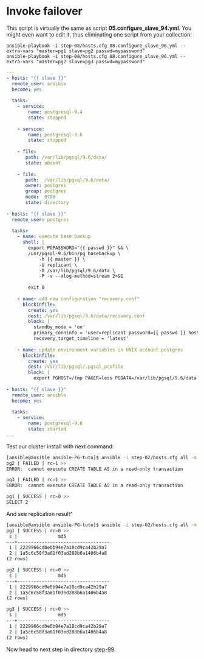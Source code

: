 Invoke failover
================

This script is virtually the same as script **05.configure\_slave\_94.yml**. You might even want to edit it, thus eliminating one script from your collection:

    ansible-playbook -i step-08/hosts.cfg 08.configure_slave_96.yml --extra-vars "master=pg1 slave=pg2 passwd=mypassword"
    ansible-playbook -i step-08/hosts.cfg 08.configure_slave_96.yml --extra-vars "master=pg2 slave=pg3 passwd=mypassword"

```yaml
---
- hosts: "{{ slave }}"
  remote_user: ansible
  become: yes
 
  tasks:
    - service:
        name: postgresql-9.4
        state: stopped
 
    - service:
        name: postgresql-9.6
        state: stopped
 
    - file:
       path: /var/lib/pgsql/9.6/data/
       state: absent
 
    - file:
       path:  /var/lib/pgsql/9.6/data/
       owner: postgres
       group: postgres
       mode:  0700
       state: directory
 
- hosts: "{{ slave }}"
  remote_user: postgres
 
  tasks:
    - name: execute base backup
      shell: |
        export PGPASSWORD="{{ passwd }}" && \
        /usr/pgsql-9.6/bin/pg_basebackup \
            -h {{ master }} \
            -U replicant \
            -D /var/lib/pgsql/9.6/data \
            -P -v --xlog-method=stream 2>&1
 
        exit 0
 
    - name: add new configuration "recovery.conf"
      blockinfile:
        create: yes
        dest: /var/lib/pgsql/9.6/data/recovery.conf
        block: |
          standby_mode = 'on'
          primary_conninfo = 'user=replicant password={{ passwd }} host={{ master }} port=5432 sslmode=prefer'
          recovery_target_timeline = 'latest'
 
    - name: update environment variables in UNIX account postgres
      blockinfile:
        create: yes
        dest: /var/lib/pgsql/.pgsql_profile
        block: |
          export PGHOST=/tmp PAGER=less PGDATA=/var/lib/pgsql/9.6/data
 
- hosts: "{{ slave }}"
  remote_user: ansible
  become: yes
 
  tasks:
    - service:
        name: postgresql-9.6
        state: started
...

```
Test our cluster install with next command:


```bash
[ansible@ansible ansible-PG-tuto]$ ansible -i step-02/hosts.cfg all -m shell -a "psql -c 'create table pg96a_random as select s, md5(random()::text) from generate_Series(1,2) s;'"  -u postgres
pg2 | FAILED | rc=1 >>
ERROR:  cannot execute CREATE TABLE AS in a read-only transaction

pg3 | FAILED | rc=1 >>
ERROR:  cannot execute CREATE TABLE AS in a read-only transaction

pg1 | SUCCESS | rc=0 >>
SELECT 2

```
And see replication result^
```bash
[ansible@ansible ansible-PG-tuto]$ ansible -i step-02/hosts.cfg all -m shell -a "psql -c 'table pg96a_random'"  -u postgres
pg1 | SUCCESS | rc=0 >>
 s |               md5                
---+----------------------------------
 1 | 2229966cd0e0b94e7a18cd9ca42b29a7
 2 | 1a5c6c58f3a61f03ed288b6a1406b4a8
(2 rows)

pg2 | SUCCESS | rc=0 >>
 s |               md5                
---+----------------------------------
 1 | 2229966cd0e0b94e7a18cd9ca42b29a7
 2 | 1a5c6c58f3a61f03ed288b6a1406b4a8
(2 rows)

pg3 | SUCCESS | rc=0 >>
 s |               md5                
---+----------------------------------
 1 | 2229966cd0e0b94e7a18cd9ca42b29a7
 2 | 1a5c6c58f3a61f03ed288b6a1406b4a8
(2 rows)

```

Now head to next step in directory [step-99](https://github.com/4orbit/ansible-PG-tuto/tree/master/step-99).
